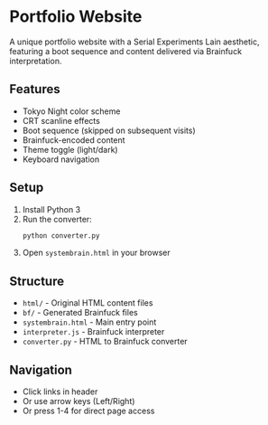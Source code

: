# Portfolio Website

A unique portfolio website with a Serial Experiments Lain aesthetic, featuring a boot sequence and content delivered via Brainfuck interpretation.

## Features
- Tokyo Night color scheme
- CRT scanline effects
- Boot sequence (skipped on subsequent visits)
- Brainfuck-encoded content
- Theme toggle (light/dark)
- Keyboard navigation

## Setup

1. Install Python 3
2. Run the converter:
   ```bash
   python converter.py
   ```
3. Open `systembrain.html` in your browser

## Structure
- `html/` - Original HTML content files
- `bf/` - Generated Brainfuck files
- `systembrain.html` - Main entry point
- `interpreter.js` - Brainfuck interpreter
- `converter.py` - HTML to Brainfuck converter

## Navigation
- Click links in header
- Or use arrow keys (Left/Right)
- Or press 1-4 for direct page access